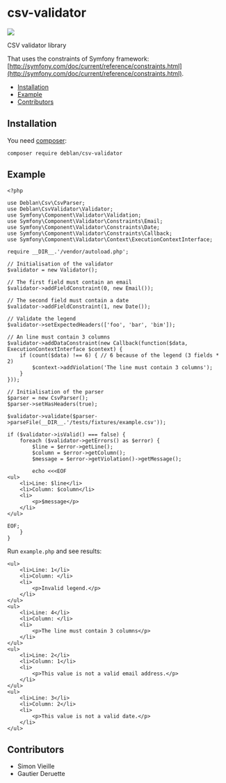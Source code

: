 csv-validator
=============

[![](https://phpci.gitnet.fr/build-status/image/2?branch=master&label=PHPCensor&style=flat-square)](https://phpci.gitnet.fr/build-status/view/2)

CSV validator library

That uses the constraints of Symfony framework: [http://symfony.com/doc/current/reference/constraints.html](http://symfony.com/doc/current/reference/constraints.html).

* [Installation](#installation)
* [Example](#example)
* [Contributors](#contributors)

Installation
------------

You need [composer](https://getcomposer.org/):

	composer require deblan/csv-validator


Example
-------

```
<?php

use Deblan\Csv\CsvParser;
use Deblan\CsvValidator\Validator;
use Symfony\Component\Validator\Validation;
use Symfony\Component\Validator\Constraints\Email;
use Symfony\Component\Validator\Constraints\Date;
use Symfony\Component\Validator\Constraints\Callback;
use Symfony\Component\Validator\Context\ExecutionContextInterface;

require __DIR__.'/vendor/autoload.php';

// Initialisation of the validator
$validator = new Validator();

// The first field must contain an email
$validator->addFieldConstraint(0, new Email());

// The second field must contain a date
$validator->addFieldConstraint(1, new Date());

// Validate the legend
$validator->setExpectedHeaders(['foo', 'bar', 'bim']);

// An line must contain 3 columns
$validator->addDataConstraint(new Callback(function($data, ExecutionContextInterface $context) {
    if (count($data) !== 6) { // 6 because of the legend (3 fields * 2)
        $context->addViolation('The line must contain 3 columns');
    }
}));

// Initialisation of the parser
$parser = new CsvParser();
$parser->setHasHeaders(true);

$validator->validate($parser->parseFile(__DIR__.'/tests/fixtures/example.csv'));

if ($validator->isValid() === false) {
    foreach ($validator->getErrors() as $error) {
        $line = $error->getLine();
        $column = $error->getColumn();
        $message = $error->getViolation()->getMessage();

        echo <<<EOF
<ul>
    <li>Line: $line</li>
    <li>Column: $column</li>
    <li>
        <p>$message</p>
    </li>
</ul>

EOF;
    }
}
```

Run `example.php` and see results:

```
<ul>
    <li>Line: 1</li>
    <li>Column: </li>
    <li>
        <p>Invalid legend.</p>
    </li>
</ul>
<ul>
    <li>Line: 4</li>
    <li>Column: </li>
    <li>
        <p>The line must contain 3 columns</p>
    </li>
</ul>
<ul>
    <li>Line: 2</li>
    <li>Column: 1</li>
    <li>
        <p>This value is not a valid email address.</p>
    </li>
</ul>
<ul>
    <li>Line: 3</li>
    <li>Column: 2</li>
    <li>
        <p>This value is not a valid date.</p>
    </li>
</ul>
```

Contributors
------------

* Simon Vieille
* Gautier Deruette
